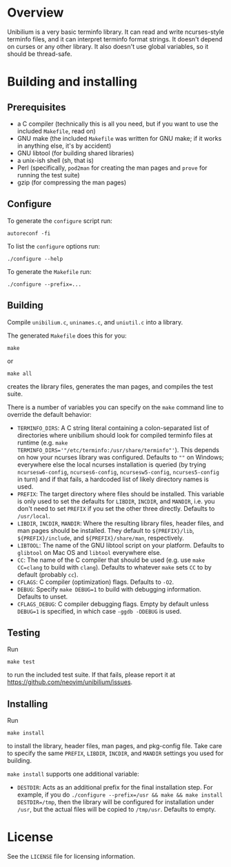 Overview
========

Unibilium is a very basic terminfo library. It can read and write
ncurses-style terminfo files, and it can interpret terminfo format strings.
It doesn't depend on curses or any other library. It also doesn't use global
variables, so it should be thread-safe.


Building and installing
=======================

Prerequisites
-------------

- a C compiler (technically this is all you need, but if you want to use the
  included `Makefile`, read on)
- GNU make (the included `Makefile` was written for GNU make; if it works in
  anything else, it's by accident)
- GNU libtool (for building shared libraries)
- a unix-ish shell (sh, that is)
- Perl (specifically, `pod2man` for creating the man pages and `prove` for
  running the test suite)
- gzip (for compressing the man pages)

Configure
---------

To generate the `configure` script run:

    autoreconf -fi

To list the `configure` options run:

    ./configure --help

To generate the `Makefile` run:

    ./configure --prefix=...

Building
--------

Compile `unibilium.c`, `uninames.c`, and `uniutil.c` into a library.

The generated `Makefile` does this for you:

    make

or

    make all

creates the library files, generates the man pages, and compiles the test
suite.

There is a number of variables you can specify on the `make` command line to
override the default behavior:

- `TERMINFO_DIRS`: A C string literal containing a colon-separated list of
  directories where unibilium should look for compiled terminfo files at
  runtime (e.g. `make TERMINFO_DIRS='"/etc/terminfo:/usr/share/terminfo"'`).
  This depends on how your ncurses library was configured.
  Defaults to `""` on Windows; everywhere else the local ncurses installation
  is queried (by trying `ncursesw6-config`, `ncurses6-config`,
  `ncursesw5-config`, `ncurses5-config` in turn) and if that fails, a
  hardcoded list of likely directory names is used.
- `PREFIX`: The target directory where files should be installed. This
  variable is only used to set the defaults for `LIBDIR`, `INCDIR`, and
  `MANDIR`, i.e. you don't need to set `PREFIX` if you set the other three
  directly. Defaults to `/usr/local`.
- `LIBDIR`, `INCDIR`, `MANDIR`: Where the resulting library files, header
  files, and man pages should be installed. They default to `${PREFIX}/lib`,
  `${PREFIX}/include`, and `${PREFIX}/share/man`, respectively.
- `LIBTOOL`: The name of the GNU libtool script on your platform. Defaults to
  `glibtool` on Mac OS and `libtool` everywhere else.
- `CC`: The name of the C compiler that should be used (e.g. use
  `make CC=clang` to build with `clang`). Defaults to whatever `make` sets
  `CC` to by default (probably `cc`).
- `CFLAGS`: C compiler (optimization) flags. Defaults to `-O2`.
- `DEBUG`: Specify `make DEBUG=1` to build with debugging information.
  Defaults to unset.
- `CFLAGS_DEBUG`: C compiler debugging flags. Empty by default unless
  `DEBUG=1` is specified, in which case `-ggdb -DDEBUG` is used.

Testing
-------

Run

    make test

to run the included test suite. If that fails, please report it at
https://github.com/neovim/unibilium/issues.

Installing
----------

Run

    make install

to install the library, header files, man pages, and pkg-config file. Take
care to specify the same `PREFIX`, `LIBDIR`, `INCDIR`, and `MANDIR` settings
you used for building.

`make install` supports one additional variable:

- `DESTDIR`: Acts as an additional prefix for the final installation step. For
  example, if you do
  `./configure --prefix=/usr && make && make install DESTDIR=/tmp`, then the
  library will be configured for installation under `/usr`, but the actual
  files will be copied to `/tmp/usr`. Defaults to empty.


License
=======

See the `LICENSE` file for licensing information.
